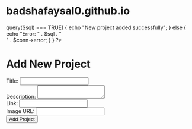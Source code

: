 # badshafaysal0.github.io

<?php
include('db.php');

if ($_SERVER["REQUEST_METHOD"] == "POST") {
    $title = $_POST['title'];
    $description = $_POST['description'];
    $link = $_POST['link'];
    $image_url = $_POST['image_url'];

    $sql = "INSERT INTO projects (title, description, link, image_url) VALUES ('$title', '$description', '$link', '$image_url')";

    if ($conn->query($sql) === TRUE) {
        echo "New project added successfully";
    } else {
        echo "Error: " . $sql . "<br>" . $conn->error;
    }
}
?>

<!DOCTYPE html>
<html lang="en">
<head>
    <meta charset="UTF-8">
    <title>Add Project</title>
</head>
<body>
    <h1>Add New Project</h1>
    <form method="post" action="<?php echo $_SERVER['PHP_SELF']; ?>">
        Title: <input type="text" name="title"><br>
        Description: <textarea name="description"></textarea><br>
        Link: <input type="text" name="link"><br>
        Image URL: <input type="text" name="image_url"><br>
        <input type="submit" value="Add Project">
    </form>
</body>
</html>
